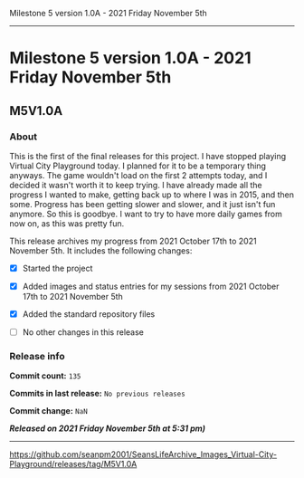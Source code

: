 Milestone 5 version 1.0A - 2021 Friday November 5th

***

# Milestone 5 version 1.0A - 2021 Friday November 5th

## M5V1.0A

### About

This is the first of the final releases for this project. I have stopped playing Virtual City Playground today. I planned for it to be a temporary thing anyways. The game wouldn't load on the first 2 attempts today, and I decided it wasn't worth it to keep trying. I have already made all the progress I wanted to make, getting back up to where I was in 2015, and then some. Progress has been getting slower and slower, and it just isn't fun anymore. So this is goodbye. I want to try to have more daily games from now on, as this was pretty fun.

This release archives my progress from 2021 October 17th to 2021 November 5th. It includes the following changes:

- [x] Started the project

- [x] Added images and status entries for my sessions from 2021 October 17th to 2021 November 5th

- [x] Added the standard repository files

- [ ] No other changes in this release

### Release info

**Commit count:** `135`

**Commits in last release:** `No previous releases`

**Commit change:** `NaN`

***Released on 2021 Friday November 5th at 5:31 pm)***

***

https://github.com/seanpm2001/SeansLifeArchive_Images_Virtual-City-Playground/releases/tag/M5V1.0A
